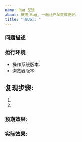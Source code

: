 ```yaml
---
name: Bug 反馈
about: 反馈 Bug, 一起让产品变得更好。
title: "[BUG]: "
---
```

### 问题描述
<!-- 问题 -->

### 运行环境
- 操作系统版本: 
- 浏览器版本:

## 复现步骤:
<!-- 尽可能以列表方式描述 Bug 的复现步骤，推荐使用图片辅助描述 -->
1. 
2. 


### 预期效果:
<!-- 没有bug时应该是什么效果？ -->

### 实际效果:

